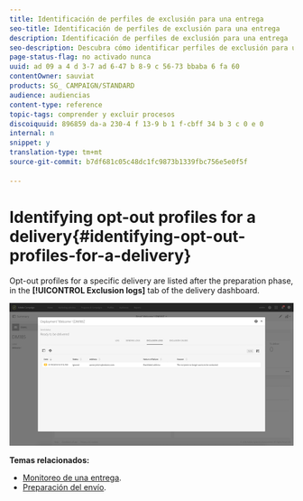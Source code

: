 ```yaml
---
title: Identificación de perfiles de exclusión para una entrega
seo-title: Identificación de perfiles de exclusión para una entrega
description: Identificación de perfiles de exclusión para una entrega
seo-description: Descubra cómo identificar perfiles de exclusión para una entrega.
page-status-flag: no activado nunca
uuid: ad 09 a 4 d 3-7 ad 6-47 b 8-9 c 56-73 bbaba 6 fa 60
contentOwner: sauviat
products: SG_ CAMPAIGN/STANDARD
audience: audiencias
content-type: reference
topic-tags: comprender y excluir procesos
discoiquuid: 896859 da-a 230-4 f 13-9 b 1 f-cbff 34 b 3 c 0 e 0
internal: n
snippet: y
translation-type: tm+mt
source-git-commit: b7df681c05c48dc1fc9873b1339fbc756e5e0f5f

---
```



# Identifying opt-out profiles for a delivery{#identifying-opt-out-profiles-for-a-delivery}

Opt-out profiles for a specific delivery are listed after the preparation phase, in the **[!UICONTROL Exclusion logs]** tab of the delivery dashboard.

![](assets/exclusion_blacklisting.png)

**Temas relacionados:**

* [Monitoreo de una entrega](../../sending/using/monitoring-a-delivery.md#exclusion-logs).
* [Preparación del envío](../../sending/using/preparing-the-send.md).

